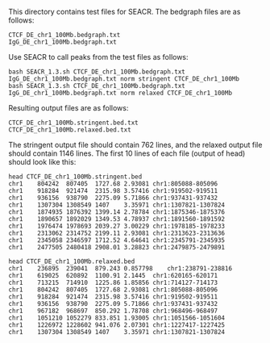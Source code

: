 This directory contains test files for SEACR. The bedgraph files are as follows:

    CTCF_DE_chr1_100Mb.bedgraph.txt
    IgG_DE_chr1_100Mb.bedgraph.txt

Use SEACR to call peaks from the test files as follows:

    bash SEACR_1.3.sh CTCF_DE_chr1_100Mb.bedgraph.txt IgG_DE_chr1_100Mb.bedgraph.txt norm stringent CTCF_DE_chr1_100Mb
    bash SEACR_1.3.sh CTCF_DE_chr1_100Mb.bedgraph.txt IgG_DE_chr1_100Mb.bedgraph.txt norm relaxed CTCF_DE_chr1_100Mb

Resulting output files are as follows:

    CTCF_DE_chr1_100Mb.stringent.bed.txt
    CTCF_DE_chr1_100Mb.relaxed.bed.txt
    
The stringent output file should contain 762 lines, and the relaxed output file should contain 1146 lines. The first 10 lines of each file (output of head) should look like this:

    head CTCF_DE_chr1_100Mb.stringent.bed 
    chr1	804242	807405	1727.68	2.93081	chr1:805088-805096
    chr1	918284	921474	2315.98	3.57416	chr1:919502-919511
    chr1	936156	938790	2275.09	5.71866	chr1:937431-937432
    chr1	1307304	1308549	1407	3.35971	chr1:1307821-1307824
    chr1	1874935	1876392	1399.14	2.78784	chr1:1875346-1875376
    chr1	1890657	1892029	1349.53	4.78937	chr1:1891560-1891592
    chr1	1976474	1978693	2039.27	3.00229	chr1:1978185-1978233
    chr1	2313062	2314752	2199.11	2.93081	chr1:2313623-2313636
    chr1	2345058	2346597	1712.52	4.64641	chr1:2345791-2345935
    chr1	2477505	2480418	2908.01	3.28823	chr1:2479875-2479891

    head CTCF_DE_chr1_100Mb.relaxed.bed 
    chr1	236895	239041	879.243	0.857798	chr1:238791-238816
    chr1	619025	620892	1100.91	2.1445	chr1:620165-620171
    chr1	713215	714910	1225.86	1.85856	chr1:714127-714173
    chr1	804242	807405	1727.68	2.93081	chr1:805088-805096
    chr1	918284	921474	2315.98	3.57416	chr1:919502-919511
    chr1	936156	938790	2275.09	5.71866	chr1:937431-937432
    chr1	967182	968697	850.292	1.78708	chr1:968496-968497
    chr1	1051210	1052279	833.851	1.93005	chr1:1051566-1051604
    chr1	1226972	1228602	941.076	2.07301	chr1:1227417-1227425
    chr1	1307304	1308549	1407	3.35971	chr1:1307821-1307824
    
